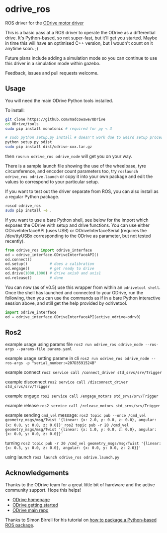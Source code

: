 # odrive_ros
ROS driver for the [ODrive motor driver](https://odriverobotics.com/)

This is a basic pass at a ROS driver to operate the ODrive as a differential drive. It's Python-based, so not super-fast, but it'll get you started. Maybe in time this will have an optimised C++ version, but I woudn't count on it anytime soon. ;)

Future plans include adding a simulation mode so you can continue to use this driver in a simulation mode within gazebo.

Feedback, issues and pull requests welcome.

## Usage

You will need the main ODrive Python tools installed.

To install:
```sh
git clone https://github.com/madcowswe/ODrive
cd ODrive/tools
sudo pip install monotonic # required for py < 3

# sudo python setup.py install # doesn't work due to weird setup process, so do the following:
python setup.py sdist
sudo pip install dist/odrive-xxx.tar.gz
```

then `rosrun odrive_ros odrive_node` will get you on your way. 

There is a sample launch file showing the use of the wheelbase, tyre circumference, and encoder count parameters too, try `roslaunch odrive_ros odrive.launch` or copy it into your own package and edit the values to correspond to your particular setup.

If you want to test out the driver separate from ROS, you can also install as a regular Python package.

```sh
roscd odrive_ros
sudo pip install -e .
```

If you want to use a bare Python shell, see below for the import which exposes the ODrive with setup and drive functions. You can use either ODriveInterfaceAPI (uses USB) or ODriveInterfaceSerial (requires the /dev/ttyUSBx corresponding to the ODrive as parameter, but not tested recently).

```python
from odrive_ros import odrive_interface
od = odrive_interface.ODriveInterfaceAPI()
od.connect()
od.setup()          # does a calibration
od.engage()         # get ready to drive
od.drive(1000,1000) # drive axis0 and axis1
od.release()        # done
```

You can now (as of v0.5) use this wrapper from within an `odrivetool shell`. Once the shell has launched and connected to your ODrive, run the following, then you can use the commands as if in a bare Python interactive session above, and still get the help provided by odrivetool.

```python
import odrive_interface
od = odrive_interface.ODriveInterfaceAPI(active_odrive=odrv0)
```

## Ros2

example usage using params file
`ros2 run odrive_ros odrive_node --ros-args --params-file params.yaml`

example usage setting parame in cli
`ros2 run odrive_ros odrive_node --ros-args -p "serial_number:=207D3591524B"`

example connect
`ros2 service call /connect_driver std_srvs/srv/Trigger`

example disconnect
`ros2 service call /disconnect_driver std_srvs/srv/Trigger`

example engage
`ros2 service call /engage_motors std_srvs/srv/Trigger`

example release
`ros2 service call /release_motors std_srvs/srv/Trigger`

example sending `cmd_vel` message:
`ros2 topic pub --once /cmd_vel geometry_msgs/msg/Twist '{linear: {x: 2.0, y: 0.0, z: 0.0}, angular: {x: 0.0, y: 0.0, z: 0.0}}'`
`ros2 topic pub -r 20 /cmd_vel geometry_msgs/msg/Twist '{linear: {x: 1.0, y: 0.0, z: 0.0}, angular: {x: 0.0, y: 0.0, z: 0.0}}'`

turning
`ros2 topic pub -r 20 /cmd_vel geometry_msgs/msg/Twist '{linear: {x: 0.5, y: 0.0, z: 0.0}, angular: {x: 0.0, y: 0.0, z: 2.0}}'`

using launch
`ros2 launch odrive_ros odrive.launch.py`

## Acknowledgements

Thanks to the ODrive team for a great little bit of hardware and the active community support. Hope this helps!

- [ODrive homepage](https://odriverobotics.com)
- [ODrive getting started](https://docs.odriverobotics.com)
- [ODrive main repo](https://github.com/madcowswe/ODrive)

Thanks to Simon Birrell for his tutorial on [how to package a Python-based ROS package](http://www.artificialhumancompanions.com/structure-python-based-ros-package/).

